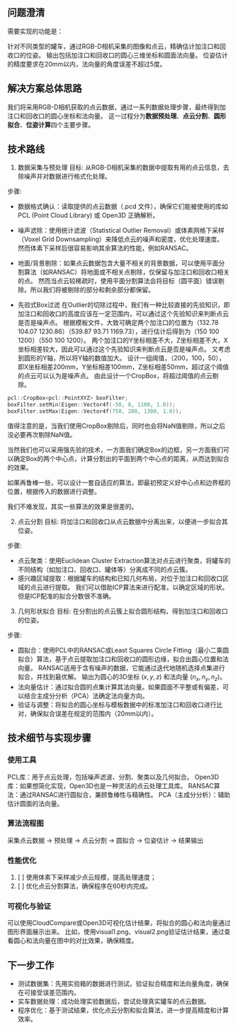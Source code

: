 ## 问题澄清
需要实现的功能是：

针对不同类型的罐车，通过RGB-D相机采集的图像和点云，精确估计加注口和回收口的位姿。
输出包括加注口和回收口的圆心三维坐标和圆面法向量。
位姿估计的精度要求在20mm以内，法向量的角度误差不超过5度。

## 解决方案总体思路
我们将采用RGB-D相机获取的点云数据，通过一系列数据处理步骤，最终得到加注口和回收口的圆心坐标和法向量。
这一过程分为**数据预处理**、**点云分割**、**圆形拟合**、**位姿计算**四个主要步骤。

## 技术路线
1. 数据采集与预处理
   目标: 从RGB-D相机采集的数据中提取有用的点云信息，去除噪声并对数据进行格式化处理。

步骤:

- 数据格式确认：读取提供的点云数据（.pcd 文件），确保它们能被使用的库如PCL (Point Cloud Library) 或 Open3D 正确解析。
- 噪声滤除：使用统计滤波（Statistical Outlier Removal）或体素网格下采样（Voxel Grid Downsampling）来降低点云的噪声和密度，优化处理速度。
然而体素下采样后很容易影响其余算法的性能，例如RANSAC。

- 地面/背景剔除：如果点云数据包含大量不相关的背景数据，可以使用平面分割算法（如RANSAC）将地面或不相关点剔除，仅保留与加注口和回收口相关的点。
然而当点云较稀疏时，使用平面分割算法会将目标（圆平面）错误剔除。所以我们将被剔除的部分和剩余部分都保留。

- 先验式Box过滤
在Outlier的切除过程中，我们有一种比较直接的先验知识，即加注口和回收口的高度应该在一定范围内，可以通过这个先验知识来判断点云是否是噪声点。 
根据模板文件，大致可确定两个加注口的位置为（132.78 104.07 1230.86）（539.87 93.71 1169.73），进行估计后得到为（150 100 1200）（550 100 1200）。
两个加注口的Y坐标相差不大，Z坐标相差不大，X坐标相差较大，因此可以通过这个先验知识来判断点云是否是噪声点。
又考虑到圆形的Y轴，所以将Y轴的数值加大。
设计一组阈值，（200，100，50），即X坐标相差200mm，Y坐标相差100mm，Z坐标相差50mm，超过这个阈值的点云可以认为是噪声点。 
由此设计一个CropBox，将超过阈值的点云剔除。
```cpp
pcl::CropBox<pcl::PointXYZ> boxFilter;
boxFilter.setMin(Eigen::Vector4f(-50, 0, 1100, 1.0));
boxFilter.setMax(Eigen::Vector4f(750, 200, 1300, 1.0));
```
值得注意的是，当我们使用CropBox剔除后，同时也会将NaN值剔除，所以之后没必要再次剔除NaN值。

当然我们也可以采用强先验的技术，一方面我们确定Box的边框，另一方面我们可以确定Box的两个中心点，计算分割出的平面到两个中心点的距离，从而达到拟合的效果。

如果再鲁棒一些，可以设计一套自适应的算法，即最初预定义好中心点和边界框的位置，根据传入的数据进行调整。

我们不难发现，其实一些算法的效果是很差的。

2. 点云分割
   目标: 将加注口和回收口从点云数据中分离出来，以便进一步拟合其位姿。

步骤:

- 点云聚类：使用Euclidean Cluster Extraction算法对点云进行聚类，将罐车的不同结构（如加注口、回收口、罐体等）分离成不同的点云簇。
- 感兴趣区域提取：根据罐车的结构和已知几何布局，对位于加注口和回收口区域的点云进行提取。
我们可以借助ICP算法来进行配准，以确定区域的形状。但是ICP配准的拟合分数很不准确。


3. 几何形状拟合
   目标: 在分割出的点云簇上拟合圆形结构，得到加注口和回收口的位姿。

步骤:

- 圆拟合：使用PCL中的RANSAC或Least Squares Circle Fitting（最小二乘圆拟合）算法，基于点云提取加注口和回收口的圆形边缘，拟合出圆心位置和法向量。
RANSAC适用于含有噪声的数据，它能通过迭代地随机选择点集进行拟合，并找到最优解。
输出为圆心的3D坐标 $(x, y, z)$ 和法向量 $(n_x, n_y, n_z)$。
- 法向量估计：通过拟合圆的点集计算其法向量。如果圆面不平整或有偏差，可以结合主成分分析（PCA）法确定法向量方向。
- 验证与调整：将拟合的圆心坐标与模板数据中的标准加注口和回收口进行比对，确保拟合误差在规定的范围内（20mm以内）。


## 技术细节与实现步骤
### 使用工具

PCL库：用于点云处理，包括噪声滤波、分割、聚类以及几何拟合。
Open3D库：如果想简化实现，Open3D也是一种灵活的点云处理工具库。
RANSAC算法：通过RANSAC进行圆拟合，兼顾鲁棒性与精确性。
PCA（主成分分析）：辅助估计圆面的法向量。

### 算法流程图

采集点云数据 → 预处理 → 点云分割 → 圆拟合 → 位姿估计 → 结果输出

### 性能优化

1. [ ] 使用体素下采样减少点云规模，提高处理速度；
2. [ ] 优化点云分割算法，确保程序在60秒内完成。

### 可视化与验证
可以使用CloudCompare或Open3D可视化估计结果，将拟合的圆心和法向量通过图形界面展示出来。
比如，使用visual1.png、visual2.png验证估计结果，通过查看圆心和法向量在图中的对比效果，确保精度。

## 下一步工作
- 测试数据集：先用实验箱的数据进行测试，验证拟合精度和法向量角度，确保在可接受误差范围内。
- 实车数据处理：成功处理实验数据后，尝试处理真实罐车的点云数据。
- 程序优化：基于测试结果，优化点云分割和拟合算法，进一步提高精度和计算效率。
